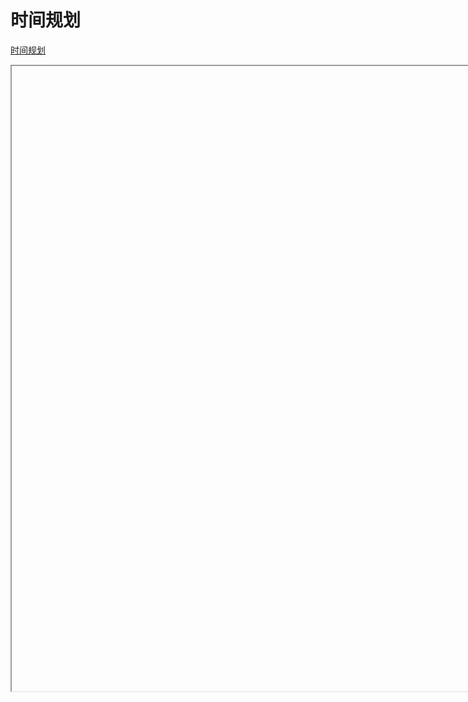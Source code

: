 <!--
 * @Author: 孙浩然
 * @Date: 2020-06-30 11:38:54
 * @LastEditors: 孙浩然
 * @LastEditTime: 2020-06-30 16:51:21
 * @FilePath: \Java-Point\docs\0.mindmaster\时间规划.md
 * @博客地址: 个人博客，如果各位客官觉得不错，请点个赞，谢谢。[地址](https://codefool0307.github.io/JavaScholar/#/)
--> 
# 时间规划

<a href="https://kdocs.cn/l/crQDhSPBv" target="mainFrame1">时间规划</a>
<iframe name="mainFrame1" style="width:1000px; height:1000px;">